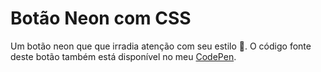 # Botão Neon com CSS

Um botão neon que que irradia atenção com seu estilo 💅. O código fonte deste botão também está disponível no meu [CodePen](https://codepen.io/tigercodes/pen/abJydaX).
